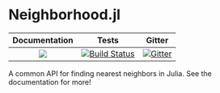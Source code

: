 # Neighborhood.jl

| **Documentation**   |  **Tests**     |  Gitter |
|:--------:|:-------------------:|:-----:|
|[![](https://img.shields.io/badge/docs-latest-blue.svg)](https://JuliaNeighbors.github.io/Neighborhood.jl/dev) | [![Build Status](https://travis-ci.org/JuliaNeighbors/Neighborhood.jl.svg?branch=master)](https://travis-ci.org/JuliaNeighbors/Neighborhood.jl) | [![Gitter](https://img.shields.io/gitter/room/nwjs/nw.js.svg)](https://gitter.im/JuliaDynamics/Lobby)


A common API for finding nearest neighbors in Julia.
See the documentation for more!
